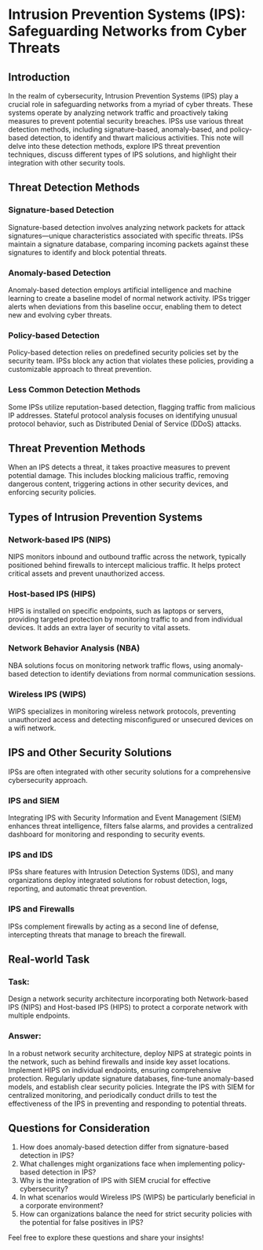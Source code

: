 # Intrusion Prevention Systems (IPS): Safeguarding Networks from Cyber Threats

## Introduction

In the realm of cybersecurity, Intrusion Prevention Systems (IPS) play a crucial role in safeguarding networks from a myriad of cyber threats. These systems operate by analyzing network traffic and proactively taking measures to prevent potential security breaches. IPSs use various threat detection methods, including signature-based, anomaly-based, and policy-based detection, to identify and thwart malicious activities. This note will delve into these detection methods, explore IPS threat prevention techniques, discuss different types of IPS solutions, and highlight their integration with other security tools.

## Threat Detection Methods

### Signature-based Detection
Signature-based detection involves analyzing network packets for attack signatures—unique characteristics associated with specific threats. IPSs maintain a signature database, comparing incoming packets against these signatures to identify and block potential threats.

### Anomaly-based Detection
Anomaly-based detection employs artificial intelligence and machine learning to create a baseline model of normal network activity. IPSs trigger alerts when deviations from this baseline occur, enabling them to detect new and evolving cyber threats.

### Policy-based Detection
Policy-based detection relies on predefined security policies set by the security team. IPSs block any action that violates these policies, providing a customizable approach to threat prevention.

### Less Common Detection Methods
Some IPSs utilize reputation-based detection, flagging traffic from malicious IP addresses. Stateful protocol analysis focuses on identifying unusual protocol behavior, such as Distributed Denial of Service (DDoS) attacks.

## Threat Prevention Methods

When an IPS detects a threat, it takes proactive measures to prevent potential damage. This includes blocking malicious traffic, removing dangerous content, triggering actions in other security devices, and enforcing security policies.

## Types of Intrusion Prevention Systems

### Network-based IPS (NIPS)
NIPS monitors inbound and outbound traffic across the network, typically positioned behind firewalls to intercept malicious traffic. It helps protect critical assets and prevent unauthorized access.

### Host-based IPS (HIPS)
HIPS is installed on specific endpoints, such as laptops or servers, providing targeted protection by monitoring traffic to and from individual devices. It adds an extra layer of security to vital assets.

### Network Behavior Analysis (NBA)
NBA solutions focus on monitoring network traffic flows, using anomaly-based detection to identify deviations from normal communication sessions.

### Wireless IPS (WIPS)
WIPS specializes in monitoring wireless network protocols, preventing unauthorized access and detecting misconfigured or unsecured devices on a wifi network.

## IPS and Other Security Solutions

IPSs are often integrated with other security solutions for a comprehensive cybersecurity approach.

### IPS and SIEM
Integrating IPS with Security Information and Event Management (SIEM) enhances threat intelligence, filters false alarms, and provides a centralized dashboard for monitoring and responding to security events.

### IPS and IDS
IPSs share features with Intrusion Detection Systems (IDS), and many organizations deploy integrated solutions for robust detection, logs, reporting, and automatic threat prevention.

### IPS and Firewalls
IPSs complement firewalls by acting as a second line of defense, intercepting threats that manage to breach the firewall.

## Real-world Task

### Task:
Design a network security architecture incorporating both Network-based IPS (NIPS) and Host-based IPS (HIPS) to protect a corporate network with multiple endpoints.

### Answer:
In a robust network security architecture, deploy NIPS at strategic points in the network, such as behind firewalls and inside key asset locations. Implement HIPS on individual endpoints, ensuring comprehensive protection. Regularly update signature databases, fine-tune anomaly-based models, and establish clear security policies. Integrate the IPS with SIEM for centralized monitoring, and periodically conduct drills to test the effectiveness of the IPS in preventing and responding to potential threats.

## Questions for Consideration

1. How does anomaly-based detection differ from signature-based detection in IPS?
2. What challenges might organizations face when implementing policy-based detection in IPS?
3. Why is the integration of IPS with SIEM crucial for effective cybersecurity?
4. In what scenarios would Wireless IPS (WIPS) be particularly beneficial in a corporate environment?
5. How can organizations balance the need for strict security policies with the potential for false positives in IPS?

Feel free to explore these questions and share your insights!
